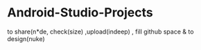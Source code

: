 # Android-Studio-Projects
to share(n*de, check(size) ,upload(indeep) , fill github space &amp; to design(nuke)
